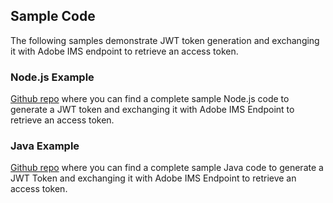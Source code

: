 ## Sample Code

The following samples demonstrate JWT token generation and exchanging it with Adobe IMS endpoint to retrieve an access token.

### Node.js Example
[Github repo](https://github.com/AdobeDocs/adobeio-auth/tree/stage/JWT/samples/adobe-jwt-node) where you can find a complete sample Node.js code to generate a JWT token and exchanging it with Adobe IMS Endpoint to retrieve an access token.

### Java Example
[Github repo](https://github.com/AdobeDocs/adobeio-auth/tree/stage/JWT/samples/adobe-jwt-java) where you can find a complete sample Java code to generate a JWT Token and exchanging it with Adobe IMS Endpoint to retrieve an access token.
